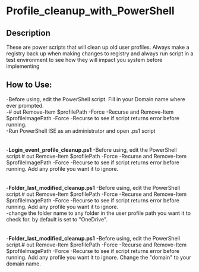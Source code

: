 # 

<h1>Profile_cleanup_with_PowerShell</h1>
<h2>Description</h2>
These are power scripts that will clean up old user profiles. Always make a registry back up when making changes to registry and always run script in a test environment to see how they will impact you system before implementing <br/>
<h2>How to Use:</h2>

-Before using, edit the PowerShell script. Fill in your Domain name where ever prompted. <br/> 
-# out Remove-Item $profilePath -Force -Recurse and Remove-Item $profileImagePath -Force -Recurse to see if script returns error before running. <br/>
-Run PowerShell ISE as an administrator and open .ps1 script <br/>
<br/>
<br/>
-<b>Login_event_profile_cleanup.ps1</b> 
-Before using, edit the PowerShell script.# out Remove-Item $profilePath -Force -Recurse and Remove-Item $profileImagePath -Force -Recurse to see if script returns error before running. Add any profile you want it to ignore.<br/>
<br/>
<br/>
-<b>Folder_last_modified_cleanup.ps1</b> 
-Before using, edit the PowerShell script.# out Remove-Item $profilePath -Force -Recurse and Remove-Item $profileImagePath -Force -Recurse to see if script returns error before running. Add any profile you want it to ignore. <br/>
-change the folder name to any folder in the user profile path you want it to check for. by default is set to "OneDrive". <br/>
<br/>
<br/>
-<b>Folder_last_modified_cleanup.ps1</b> 
-Before using, edit the PowerShell script.# out Remove-Item $profilePath -Force -Recurse and Remove-Item $profileImagePath -Force -Recurse to see if script returns error before running. Add any profile you want it to ignore. Change the "domain" to your domain name.<br/> 



  <!--
 ```diff
- text in red
+ text in green
! text in orange
# text in gray
@@ text in purple (and bold)@@
```
--!>

